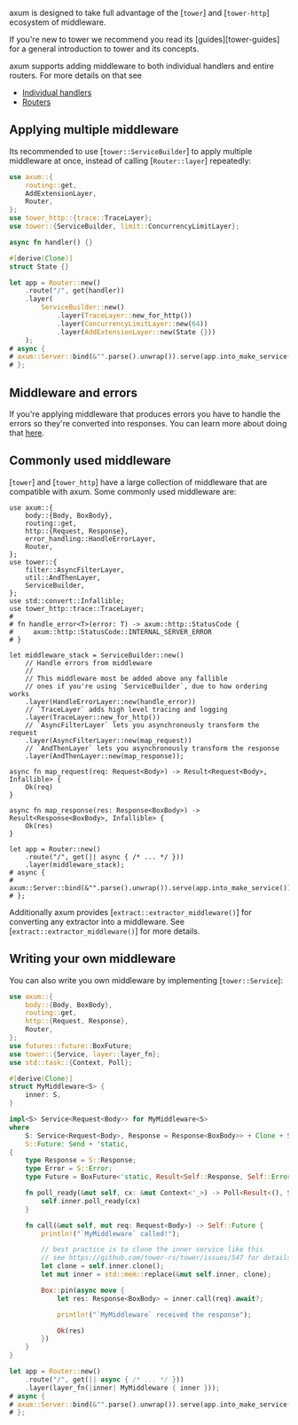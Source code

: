 axum is designed to take full advantage of the [`tower`] and [`tower-http`]
ecosystem of middleware.

If you're new to tower we recommend you read its [guides][tower-guides] for
a general introduction to tower and its concepts.

axum supports adding middleware to both individual handlers and entire routers.
For more details on that see

- [Individual handlers](crate::handler::Handler::layer)
- [Routers](crate::routing::Router::layer)

## Applying multiple middleware

Its recommended to use [`tower::ServiceBuilder`] to apply multiple middleware at
once, instead of calling [`Router::layer`] repeatedly:

```rust
use axum::{
    routing::get,
    AddExtensionLayer,
    Router,
};
use tower_http::{trace::TraceLayer};
use tower::{ServiceBuilder, limit::ConcurrencyLimitLayer};

async fn handler() {}

#[derive(Clone)]
struct State {}

let app = Router::new()
    .route("/", get(handler))
    .layer(
        ServiceBuilder::new()
            .layer(TraceLayer::new_for_http())
            .layer(ConcurrencyLimitLayer::new(64))
            .layer(AddExtensionLayer::new(State {}))
    );
# async {
# axum::Server::bind(&"".parse().unwrap()).serve(app.into_make_service()).await.unwrap();
# };
```

## Middleware and errors

If you're applying middleware that produces errors you have to handle the errors
so they're converted into responses. You can learn more about doing that
[here](crate::error_handling).

## Commonly used middleware

[`tower`] and [`tower_http`] have a large collection of middleware that are
compatible with axum. Some commonly used middleware are:

```rust,no_run
use axum::{
    body::{Body, BoxBody},
    routing::get,
    http::{Request, Response},
    error_handling::HandleErrorLayer,
    Router,
};
use tower::{
    filter::AsyncFilterLayer,
    util::AndThenLayer,
    ServiceBuilder,
};
use std::convert::Infallible;
use tower_http::trace::TraceLayer;
#
# fn handle_error<T>(error: T) -> axum::http::StatusCode {
#     axum::http::StatusCode::INTERNAL_SERVER_ERROR
# }

let middleware_stack = ServiceBuilder::new()
    // Handle errors from middleware
    //
    // This middleware most be added above any fallible
    // ones if you're using `ServiceBuilder`, due to how ordering works
    .layer(HandleErrorLayer::new(handle_error))
    // `TraceLayer` adds high level tracing and logging
    .layer(TraceLayer::new_for_http())
    // `AsyncFilterLayer` lets you asynchronously transform the request
    .layer(AsyncFilterLayer::new(map_request))
    // `AndThenLayer` lets you asynchronously transform the response
    .layer(AndThenLayer::new(map_response));

async fn map_request(req: Request<Body>) -> Result<Request<Body>, Infallible> {
    Ok(req)
}

async fn map_response(res: Response<BoxBody>) -> Result<Response<BoxBody>, Infallible> {
    Ok(res)
}

let app = Router::new()
    .route("/", get(|| async { /* ... */ }))
    .layer(middleware_stack);
# async {
# axum::Server::bind(&"".parse().unwrap()).serve(app.into_make_service()).await.unwrap();
# };
```

Additionally axum provides [`extract::extractor_middleware()`] for converting
any extractor into a middleware. See [`extract::extractor_middleware()`] for
more details.

## Writing your own middleware

You can also write you own middleware by implementing [`tower::Service`]:

```rust
use axum::{
    body::{Body, BoxBody},
    routing::get,
    http::{Request, Response},
    Router,
};
use futures::future::BoxFuture;
use tower::{Service, layer::layer_fn};
use std::task::{Context, Poll};

#[derive(Clone)]
struct MyMiddleware<S> {
    inner: S,
}

impl<S> Service<Request<Body>> for MyMiddleware<S>
where
    S: Service<Request<Body>, Response = Response<BoxBody>> + Clone + Send + 'static,
    S::Future: Send + 'static,
{
    type Response = S::Response;
    type Error = S::Error;
    type Future = BoxFuture<'static, Result<Self::Response, Self::Error>>;

    fn poll_ready(&mut self, cx: &mut Context<'_>) -> Poll<Result<(), Self::Error>> {
        self.inner.poll_ready(cx)
    }

    fn call(&mut self, mut req: Request<Body>) -> Self::Future {
        println!("`MyMiddleware` called!");

        // best practice is to clone the inner service like this
        // see https://github.com/tower-rs/tower/issues/547 for details
        let clone = self.inner.clone();
        let mut inner = std::mem::replace(&mut self.inner, clone);

        Box::pin(async move {
            let res: Response<BoxBody> = inner.call(req).await?;

            println!("`MyMiddleware` received the response");

            Ok(res)
        })
    }
}

let app = Router::new()
    .route("/", get(|| async { /* ... */ }))
    .layer(layer_fn(|inner| MyMiddleware { inner }));
# async {
# axum::Server::bind(&"".parse().unwrap()).serve(app.into_make_service()).await.unwrap();
# };
```
